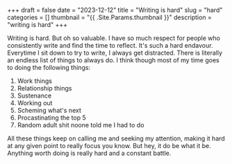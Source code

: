 +++
draft = false
date = "2023-12-12"
title = "Writing is hard"
slug = "hard"
categories = []
thumbnail = "{{ .Site.Params.thumbnail }}"
description = "writing is hard"
+++

Writing is hard. But oh so valuable. 
I have so much respect for people who consistently write and find the time to reflect. It's such a hard endavour. Everytime I sit down to try to write, I always get distracted. There is literally an endless list of things to always do. I think though most of my time goes to doing the following things: 

1) Work things
2) Relationship things
3) Sustenance 
4) Working out 
5) Scheming what's next 
6) Procastinating the top 5
7) Random adult shit noone told me I had to do 


All these things keep on calling me and seeking my attention, making it hard at any given point to really focus you know. But hey, it do be what it be. Anything worth doing is really hard and a constant battle. 

